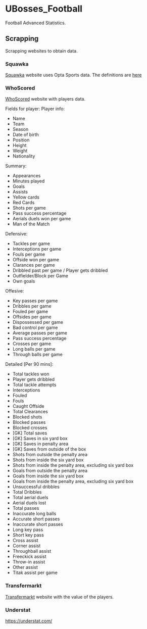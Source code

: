 # UBosses_Football

Football Advanced Statistics.

## Scrapping
Scrapping websites to obtain data.

### Squawka
[Squawka](http://www.squawka.com/football-stats/) website uses Opta Sports data. The definitions are [here](http://www.squawka.com/football-stats-definitions)

### WhoScored
[WhoScored](https://www.whoscored.com/Statistics) website with players data.

Fields for player:
Player info:
* Name
* Team
* Season
* Date of birth
* Position
* Height
* Weight
* Nationality

Summary:
* Appearances
* Minutes played
* Goals
* Assists
* Yellow cards
* Red Cards
* Shots per game
* Pass success percentage
* Aerials duels won per game
* Man of the Match

Defensive:
* Tackles per game
* Interceptions per game
* Fouls per game
* Offside won per game
* Clarances per game
* Dribbled past per game / Player gets dribbled
* Outfielder/Block per Game
* Own goals

Offesive:
* Key passes per game
* Dribbles per game
* Fouled per game
* Offsides per game
* Dispossessed per game
* Bad control per game
* Average passes per game
* Pass success percentage
* Crosses per game
* Long balls per game
* Through balls per game

Detailed [Per 90 mins]:
* Total tackles won
* Player gets dribbled
* Total tackle attempts
* Interceptions
* Fouled
* Fouls
* Caught Offside
* Total Clearances
* Blocked shots
* Blocked passes
* Blocked crosses
* [GK] Total saves
* [GK] Saves in six yard box
* [GK] Saves in penalty area
* [GK] Saves from outside of the box
* Shots from outside the penalty area
* Shots from inside the six yard box
* Shots from inside the penalty area, excluding six yard box
* Goals from outside the penalty area
* Goals from inside the six yard box
* Goals from inside the penalty area, excluding six yard box
* Unsuccessful dribbles
* Total Dribbles
* Total aerial duels
* Aerial duels lost
* Total passes
* Inaccurate long balls 
* Accurate short passes
* Inaccurate short passes
* Long key pass
* Short key pass
* Cross assist
* Corner assist
* Throughball assist
* Freeckick assist
* Throw-in assist
* Other assist
* Titak assist per game



### Transfermarkt
[Transfermarkt](https://www.transfermarkt.com/) website with the value of the players.

### Understat
https://understat.com/
